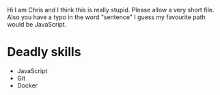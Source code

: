 Hi I am Chris and I think this is really stupid. Please allow a very short file. Also you have a typo in the word "sentence"
I guess my favourite path would be JavaScript.

# Deadly skills
* JavaScript
* Git
* Docker
